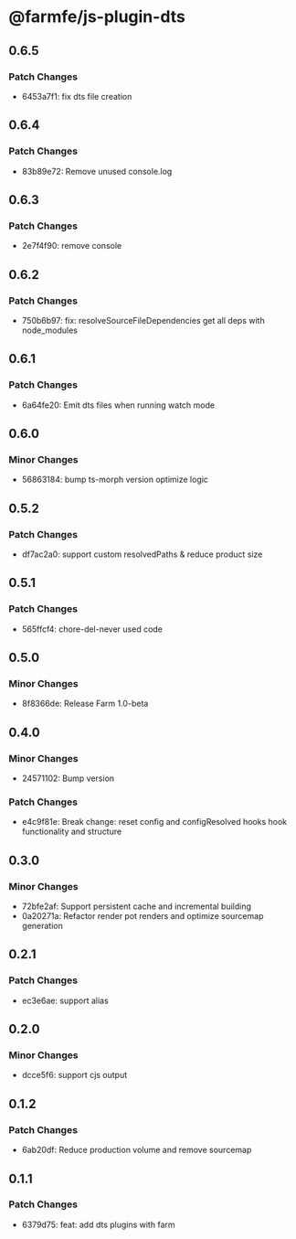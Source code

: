 # @farmfe/js-plugin-dts

## 0.6.5

### Patch Changes

- 6453a7f1: fix dts file creation

## 0.6.4

### Patch Changes

- 83b89e72: Remove unused console.log

## 0.6.3

### Patch Changes

- 2e7f4f90: remove console

## 0.6.2

### Patch Changes

- 750b6b97: fix: resolveSourceFileDependencies get all deps with node_modules

## 0.6.1

### Patch Changes

- 6a64fe20: Emit dts files when running watch mode

## 0.6.0

### Minor Changes

- 56863184: bump ts-morph version optimize logic

## 0.5.2

### Patch Changes

- df7ac2a0: support custom resolvedPaths & reduce product size

## 0.5.1

### Patch Changes

- 565ffcf4: chore-del-never used code

## 0.5.0

### Minor Changes

- 8f8366de: Release Farm 1.0-beta

## 0.4.0

### Minor Changes

- 24571102: Bump version

### Patch Changes

- e4c9f81e: Break change: reset config and configResolved hooks hook functionality and structure

## 0.3.0

### Minor Changes

- 72bfe2af: Support persistent cache and incremental building
- 0a20271a: Refactor render pot renders and optimize sourcemap generation

## 0.2.1

### Patch Changes

- ec3e6ae: support alias

## 0.2.0

### Minor Changes

- dcce5f6: support cjs output

## 0.1.2

### Patch Changes

- 6ab20df: Reduce production volume and remove sourcemap

## 0.1.1

### Patch Changes

- 6379d75: feat: add dts plugins with farm
